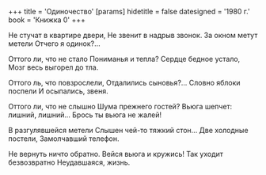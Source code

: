 +++
title = 'Одиночество'
[params]
  hidetitle = false
  datesigned = '1980 г.'
  book = 'Книжка 0'
+++
<!-- Одиночество -->

Не стучат в квартире двери,
Не звенит в надрыв звонок.
За окном метут метели
Отчего я одинок?...

Оттого ли, что не стало
Пониманья и тепла?
Сердце бедное устало,
Мозг весь выгорел до тла.

Оттого ль, что повзрослели,
Отдалились сыновья?...
Словно яблоки поспели
И осыпались, звеня.

Оттого ли, что не слышно
Шума прежнего гостей?
Вьюга шепчет: лишний, лишний...
Брось ты вьюга не жалей!

В разгулявшейся метели
Слышен чей-то тяжкий стон...
Две холодные постели,
Замолчавший телефон.

Не вернуть ничто обратно.
Вейся вьюга и кружись!
Так уходит безвозвратно
Неудавшаяся, жизнь.

<!-- 1980 г. -->
<!-- Книжка 0 -->
<!-- Книжка 2 -->
